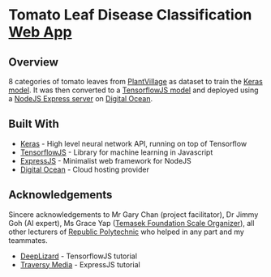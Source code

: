 # Tomato Leaf Disease Classification [Web App](http://206.189.38.229:5000)
## Overview
8 categories of tomato leaves from [PlantVillage](https://github.com/spMohanty/PlantVillage-Dataset) as dataset to train the [Keras model](https://github.com/reubenloo/tomato/tree/master/KerasModel). It was then converted to a [TensorflowJS model](https://github.com/reubenloo/tomato/tree/master/public/tfjs-models/PlantVillage) and deployed using a [NodeJS Express server](https://github.com/reubenloo/tomato/blob/master/server.js) on [Digital Ocean](https://www.digitalocean.com/).
 
## Built With
* [Keras](https://keras.io/) - High level neural network API, running on top of Tensorflow
* [TensorflowJS](https://www.tensorflow.org/js) - Library for machine learning in Javascript
* [ExpressJS](https://expressjs.com/) - Minimalist web framework for NodeJS
* [Digital Ocean](https://www.digitalocean.com/) - Cloud hosting provider

## Acknowledgements
Sincere acknowledgements to Mr Gary Chan (project facilitator), Dr Jimmy Goh (AI expert), Ms Grace Yap ([Temasek Foundation Scale Organizer](https://www.facebook.com/groups/TFSCALE/)), all other lecturers of [Republic Polytechnic](https://www.rp.edu.sg/soi) who helped in any part and my teammates.
* [DeepLizard](https://deeplizard.com/learn/video/HEQDRWMK6yY) - TensorflowJS tutorial
* [Traversy Media](https://www.youtube.com/watch?v=_GSOnHRYSS0) - ExpressJS tutorial

